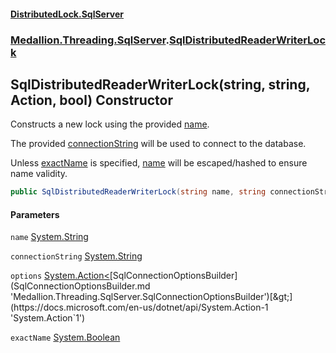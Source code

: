 #### [DistributedLock.SqlServer](README.md 'README')
### [Medallion.Threading.SqlServer](Medallion.Threading.SqlServer.md 'Medallion.Threading.SqlServer').[SqlDistributedReaderWriterLock](SqlDistributedReaderWriterLock.md 'Medallion.Threading.SqlServer.SqlDistributedReaderWriterLock')

## SqlDistributedReaderWriterLock(string, string, Action<SqlConnectionOptionsBuilder>, bool) Constructor

Constructs a new lock using the provided [name](SqlDistributedReaderWriterLock..ctor.t7dQ4a6u8pWRU7S46Bev2w.md#Medallion.Threading.SqlServer.SqlDistributedReaderWriterLock.SqlDistributedReaderWriterLock(string,string,System.Action_Medallion.Threading.SqlServer.SqlConnectionOptionsBuilder_,bool).name 'Medallion.Threading.SqlServer.SqlDistributedReaderWriterLock.SqlDistributedReaderWriterLock(string, string, System.Action<Medallion.Threading.SqlServer.SqlConnectionOptionsBuilder>, bool).name').   
  
The provided [connectionString](SqlDistributedReaderWriterLock..ctor.t7dQ4a6u8pWRU7S46Bev2w.md#Medallion.Threading.SqlServer.SqlDistributedReaderWriterLock.SqlDistributedReaderWriterLock(string,string,System.Action_Medallion.Threading.SqlServer.SqlConnectionOptionsBuilder_,bool).connectionString 'Medallion.Threading.SqlServer.SqlDistributedReaderWriterLock.SqlDistributedReaderWriterLock(string, string, System.Action<Medallion.Threading.SqlServer.SqlConnectionOptionsBuilder>, bool).connectionString') will be used to connect to the database.  
  
Unless [exactName](SqlDistributedReaderWriterLock..ctor.t7dQ4a6u8pWRU7S46Bev2w.md#Medallion.Threading.SqlServer.SqlDistributedReaderWriterLock.SqlDistributedReaderWriterLock(string,string,System.Action_Medallion.Threading.SqlServer.SqlConnectionOptionsBuilder_,bool).exactName 'Medallion.Threading.SqlServer.SqlDistributedReaderWriterLock.SqlDistributedReaderWriterLock(string, string, System.Action<Medallion.Threading.SqlServer.SqlConnectionOptionsBuilder>, bool).exactName') is specified, [name](SqlDistributedReaderWriterLock..ctor.t7dQ4a6u8pWRU7S46Bev2w.md#Medallion.Threading.SqlServer.SqlDistributedReaderWriterLock.SqlDistributedReaderWriterLock(string,string,System.Action_Medallion.Threading.SqlServer.SqlConnectionOptionsBuilder_,bool).name 'Medallion.Threading.SqlServer.SqlDistributedReaderWriterLock.SqlDistributedReaderWriterLock(string, string, System.Action<Medallion.Threading.SqlServer.SqlConnectionOptionsBuilder>, bool).name') will be escaped/hashed to ensure name validity.

```csharp
public SqlDistributedReaderWriterLock(string name, string connectionString, System.Action<Medallion.Threading.SqlServer.SqlConnectionOptionsBuilder>? options=null, bool exactName=false);
```
#### Parameters

<a name='Medallion.Threading.SqlServer.SqlDistributedReaderWriterLock.SqlDistributedReaderWriterLock(string,string,System.Action_Medallion.Threading.SqlServer.SqlConnectionOptionsBuilder_,bool).name'></a>

`name` [System.String](https://docs.microsoft.com/en-us/dotnet/api/System.String 'System.String')

<a name='Medallion.Threading.SqlServer.SqlDistributedReaderWriterLock.SqlDistributedReaderWriterLock(string,string,System.Action_Medallion.Threading.SqlServer.SqlConnectionOptionsBuilder_,bool).connectionString'></a>

`connectionString` [System.String](https://docs.microsoft.com/en-us/dotnet/api/System.String 'System.String')

<a name='Medallion.Threading.SqlServer.SqlDistributedReaderWriterLock.SqlDistributedReaderWriterLock(string,string,System.Action_Medallion.Threading.SqlServer.SqlConnectionOptionsBuilder_,bool).options'></a>

`options` [System.Action&lt;](https://docs.microsoft.com/en-us/dotnet/api/System.Action-1 'System.Action`1')[SqlConnectionOptionsBuilder](SqlConnectionOptionsBuilder.md 'Medallion.Threading.SqlServer.SqlConnectionOptionsBuilder')[&gt;](https://docs.microsoft.com/en-us/dotnet/api/System.Action-1 'System.Action`1')

<a name='Medallion.Threading.SqlServer.SqlDistributedReaderWriterLock.SqlDistributedReaderWriterLock(string,string,System.Action_Medallion.Threading.SqlServer.SqlConnectionOptionsBuilder_,bool).exactName'></a>

`exactName` [System.Boolean](https://docs.microsoft.com/en-us/dotnet/api/System.Boolean 'System.Boolean')